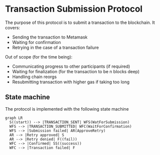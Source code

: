 # Transaction Submission Protocol

The purpose of this protocol is to submit a transaction to the blockchain.
It covers:

- Sending the transaction to Metamask
- Waiting for confirmation
- Retrying in the case of a transaction failure

Out of scope (for the time being):

- Communicating progress to other participants (if required)
- Waiting for finalization (for the transaction to be n blocks deep)
- Handling chain reorgs
- Resubmitting transaction with higher gas if taking too long

## State machine

The protocol is implemented with the following state machine

```mermaid
graph LR
  S((start)) --> |TRANSACTION_SENT| WFS(WatForSubmission)
  WFS --> |TRANSACTION_SUBMITTED| WFC(WaitForConfirmation)
  WFS --> |Submission failed| AR(ApproveRetry)
  AR --> |Retry approved| S
  AR --> |Retry denied| F((fail))
  WFC --> |Confirmed| SS((success))
  WFC --> |Transaction failed| F
```
